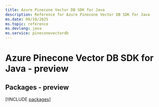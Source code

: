 ```yaml
---
title: Azure Pinecone Vector DB SDK for Java
description: Reference for Azure Pinecone Vector DB SDK for Java
ms.date: 09/10/2025
ms.topic: reference
ms.devlang: java
ms.service: pineconevectordb
---
```

# Azure Pinecone Vector DB SDK for Java - preview
## Packages - preview
[!INCLUDE [packages](pinecone-vector-db-index.md)]